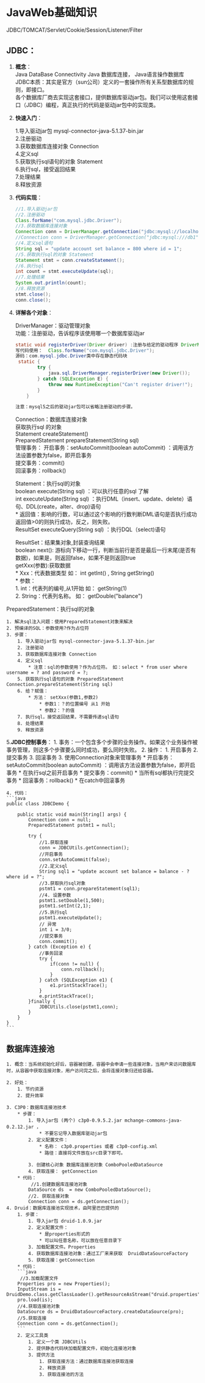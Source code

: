 # JavaWeb基础知识
JDBC/TOMCAT/Servlet/Cookie/Session/Listener/Filter

## JDBC：

1. **概念**：  
	Java DataBase Connectivity  Java 数据库连接， Java语言操作数据库  
	JDBC本质：其实是官方（sun公司）定义的一套操作所有关系型数据库的规则，即接口。  
	各个数据库厂商去实现这套接口，提供数据库驱动jar包。我们可以使用这套接口（JDBC）编程，真正执行的代码是驱动jar包中的实现类。  
2. **快速入门**：

	1.导入驱动jar包 mysql-connector-java-5.1.37-bin.jar  
	2.注册驱动  
	3.获取数据库连接对象 Connection  
	4.定义sql  
	5.获取执行sql语句的对象 Statement  
	6.执行sql，接受返回结果  
	7.处理结果  
	8.释放资源  

3.	**代码实现**：
	```java 
  	//1.导入驱动jar包
    //2.注册驱动
    Class.forName("com.mysql.jdbc.Driver");
    //3.获取数据库连接对象
    Connection conn = DriverManager.getConnection("jdbc:mysql://localhost:3306/db1", "root", "root");
    //Connection conn = DriverManager.getConnection("jdbc:mysql:///db1", "root", "root");
    //4.定义sql语句
    String sql = "update account set balance = 800 where id = 1";
    //5.获取执行sql的对象 Statement
    Statement stmt = conn.createStatement();
    //6.执行sql
    int count = stmt.executeUpdate(sql);
    //7.处理结果
    System.out.println(count);
    //8.释放资源
    stmt.close();
    conn.close();
	```


4. **详解各个对象**： 

 	DriverManager：驱动管理对象  
	功能：注册驱动，告诉程序该使用哪一个数据库驱动jar  
	```java 
	static void registerDriver(Driver driver) :注册与给定的驱动程序 DriverManager 。 
	写代码使用：  Class.forName("com.mysql.jdbc.Driver");
	源码：com.mysql.jdbc.Driver类中存在静态代码块
	 static {
	        try {
	            java.sql.DriverManager.registerDriver(new Driver());
	        } catch (SQLException E) {
	            throw new RuntimeException("Can't register driver!");
	        }
		}

	注意：mysql5之后的驱动jar包可以省略注册驱动的步骤。
	```
	
    Connection：数据库连接对象  
	获取执行sql 的对象  
		Statement createStatement()  
		PreparedStatement prepareStatement(String sql)  
	管理事务：
		开启事务：setAutoCommit(boolean autoCommit) ：调用该方法设置参数为false，即开启事务  
		提交事务：commit()  
		回滚事务：rollback()  
	
	Statement：执行sql的对象  
		boolean execute(String sql) ：可以执行任意的sql 了解  
		int executeUpdate(String sql) ：执行DML（insert、update、delete）语句、DDL(create，alter、drop)语句  
		* 返回值：影响的行数，可以通过这个影响的行数判断DML语句是否执行成功 返回值>0的则执行成功，反之，则失败。  
		ResultSet executeQuery(String sql)  ：执行DQL（select)语句  
	
	ResultSet：结果集对象,封装查询结果   
		boolean next(): 游标向下移动一行，判断当前行是否是最后一行末尾(是否有数据)，如果是，则返回false，如果不是则返回true  
		getXxx(参数):获取数据  
		* Xxx：代表数据类型   如： int getInt() ,	String getString()  
		* 参数：  
			1. int：代表列的编号,从1开始   如： getString(1)  
			2. String：代表列名称。 如： getDouble("balance")  
					
PreparedStatement：执行sql的对象   

	1. 解决sql注入问题：使用PreparedStatement对象来解决
	2. 预编译的SQL：参数使用?作为占位符
	3. 步骤：
		1. 导入驱动jar包 mysql-connector-java-5.1.37-bin.jar
		2. 注册驱动
		3. 获取数据库连接对象 Connection
		4. 定义sql
			* 注意：sql的参数使用？作为占位符。 如：select * from user where username = ? and password = ?;
		5. 获取执行sql语句的对象 PreparedStatement  Connection.prepareStatement(String sql) 
		6. 给？赋值：
			* 方法： setXxx(参数1,参数2)
				* 参数1：？的位置编号 从1 开始
				* 参数2：？的值
		7. 执行sql，接受返回结果，不需要传递sql语句
		8. 处理结果
		9. 释放资源

5.**JDBC控制事务**：
	1. 事务：一个包含多个步骤的业务操作。如果这个业务操作被事务管理，则这多个步骤要么同时成功，要么同时失败。
	2. 操作：
		1. 开启事务
		2. 提交事务
		3. 回滚事务
	3. 使用Connection对象来管理事务
		* 开启事务：setAutoCommit(boolean autoCommit) ：调用该方法设置参数为false，即开启事务
			* 在执行sql之前开启事务
		* 提交事务：commit() 
			* 当所有sql都执行完提交事务
		* 回滚事务：rollback() 
			* 在catch中回滚事务

	4. 代码：
	```java
	public class JDBCDemo {

	    public static void main(String[] args) {
	        Connection conn = null;
	        PreparedStatement pstmt1 = null;
	
	        try {
	            //1.获取连接
	            conn = JDBCUtils.getConnection();
	            //开启事务
	            conn.setAutoCommit(false);
	            //2.定义sql
	            String sql1 = "update account set balance = balance - ? where id = ?";
	            //3.获取执行sql对象
	            pstmt1 = conn.prepareStatement(sql1);
	            //4. 设置参数
	            pstmt1.setDouble(1,500);
	            pstmt1.setInt(2,1);
	            //5.执行sql
	            pstmt1.executeUpdate();
	            // 异常
	            int i = 3/0;
	            //提交事务
	            conn.commit();
	        } catch (Exception e) {
	            //事务回滚
	            try {
	                if(conn != null) {
	                    conn.rollback();
	                }
	            } catch (SQLException e1) {
	                e1.printStackTrace();
	            }
	            e.printStackTrace();
	        }finally {
	            JDBCUtils.close(pstmt1,conn);
	        }
	    }
	}
	```


## 数据库连接池
	1. 概念：当系统初始化好后，容器被创建，容器中会申请一些连接对象，当用户来访问数据库时，从容器中获取连接对象，用户访问完之后，会将连接对象归还给容器。

	2. 好处：
		1. 节约资源
		2. 提升效率

	3. C3P0：数据库连接池技术
		* 步骤：
			1. 导入jar包 (两个) c3p0-0.9.5.2.jar mchange-commons-java-0.2.12.jar ，
				* 不要忘记导入数据库驱动jar包
			2. 定义配置文件：
				* 名称： c3p0.properties 或者 c3p0-config.xml
				* 路径：直接将文件放在src目录下即可。

			3. 创建核心对象 数据库连接池对象 ComboPooledDataSource
			4. 获取连接： getConnection
		* 代码：
			 //1.创建数据库连接池对象
	        DataSource ds  = new ComboPooledDataSource();
	        //2. 获取连接对象
	        Connection conn = ds.getConnection();
	4. Druid：数据库连接池实现技术，由阿里巴巴提供的
		1. 步骤：
			1. 导入jar包 druid-1.0.9.jar
			2. 定义配置文件：
				* 是properties形式的
				* 可以叫任意名称，可以放在任意目录下
			3. 加载配置文件。Properties
			4. 获取数据库连接池对象：通过工厂来来获取  DruidDataSourceFactory
			5. 获取连接：getConnection
		* 代码：
		```java
		 //3.加载配置文件
        Properties pro = new Properties();
        InputStream is = DruidDemo.class.getClassLoader().getResourceAsStream("druid.properties");
        pro.load(is);
        //4.获取连接池对象
        DataSource ds = DruidDataSourceFactory.createDataSource(pro);
        //5.获取连接
        Connection conn = ds.getConnection();
		```
		2. 定义工具类
			1. 定义一个类 JDBCUtils
			2. 提供静态代码块加载配置文件，初始化连接池对象
			3. 提供方法
				1. 获取连接方法：通过数据库连接池获取连接
				2. 释放资源
				3. 获取连接池的方法


